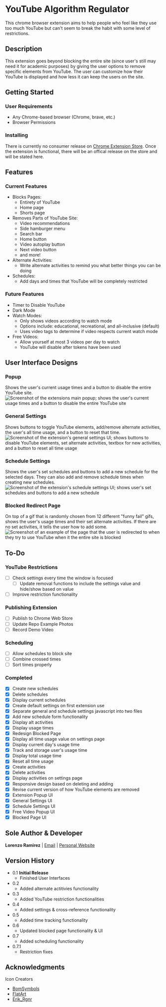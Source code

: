 # YouTube Algorithm Regulator

This chrome browser extension aims to help people who feel like they use too much YouTube but can't seem to break the habit with some level of restrictions.

## Description

This extension goes beyond blocking the entire site (since user's still may need it for academic purposes) by giving the user options to remove specific elements from YouTube. The user can customize how their YouTube is displayed and how less it can keep the users on the site.

## Getting Started

### User Requirements

- Any Chrome-based browser (Chrome, brave, etc.)
- Browser Permissions

### Installing

There is currently no consumer release on [Chrome Extension Store](https://chromewebstore.google.com/).
Once the extension is functional, there will be an offical release on the store and will be stated here.

## Features

### Current Features

- Blocks Pages:
  - Entirety of YouTube
  - Home page
  - Shorts page
- Removes Parts of YouTube Site:
  - Video recommendations
  - Side hamburger menu
  - Search bar
  - Home button
  - Video autoplay button
  - Next video button
  - and more!
- Alternate Activities:
  - Write alternate activities to remind you what better things you can be doing
- Schedules:
  - Add days and times that YouTube will be completely restricted

### Future Features

- Timer to Disable YouTube
- Dark Mode
- Watch Modes:
  - Only shows videos according to watch mode
  - Options include: educational, recreational, and all-inclusive (default)
  - Uses video tags to determine if video respects current watch mode
- Free Videos:
  - Allow yourself at most 3 videos per day to watch
  - YouTube will disable after tokens have been used

## User Interface Designs

### Popup

Shows the user's current usage times and a button to disable the entire YouTube site.
![Screenshot of the extensions main popup; shows the user's current usage times and a button to disable the entire YouTube site](/images/ui-popup.png)

### General Settings

Shows buttons to toggle YouTube elements, add/remove alternate activities, the user's all time usage, and a button to reset that time.
![Screenshot of the extension's general settings UI; shows buttons to disable YouTube elements, set alternate activities, textbox for new activities, and a button to reset all time usage](/images/ui-general-settings.png)

### Schedule Settings

Shows the user's set schedules and buttons to add a new schedule for the selected days. They can also add and remove schedule times when creating new schedules.
![Screenshot of the extension's schedule settings UI; shows user's set schedules and buttons to add a new schedule](/images/ui-schedule-settings.png)

### Blocked Redirect Page

On top of a gif that is randomly chosen from 12 different "funny fail" gifs, shows the user's usage times and their set alternate activities. If there are no set activities, it tells the user how to add some.
![Screenshot of an example of the page that the user is redirected to when they try to use YouTube when it the entire site is blocked](/images/ui-blocked-page.png)

<!-- ### Free Video Popup

![Screenshot of a popup to tell the extension that the user is going to spend a free video token on the video they're current watching](/images/ui-free-videos-popup.png) -->

## To-Do

### YouTube Restrictions

- [ ] Check settings every time the window is focused
  - [ ] Update removal functions to include the settings value and hide/show based on value
- [ ] Improve restriction functionality

### Publishing Extension

- [ ] Publish to Chrome Web Store
- [ ] Update Repo Example Photos
- [ ] Record Demo Video

<!-- ### Free Video Tokens

- [ ] Free video count popup
- [ ] Handle free video tokenization
      -->

### Scheduling

- [ ] Allow schedules to block site
- [ ] Combine crossed times
- [ ] Sort times properly

### Completed

- [x] Create new schedules
- [x] Delete schedules
- [x] Display current schedules
- [x] Create default settings on first extension use
- [x] Separate general and schedule settings javascript into two files
- [x] Add new schedule form functionality
- [x] Display alt activities
- [x] Display usage times
- [x] Redesign Blocked Page
- [x] Display all time usage value on settings page
- [x] Display current day's usage time
- [x] Track and storage user's usage time
- [x] Display total usage time
- [x] Reset all time usage
- [x] Create activities
- [x] Delete activities
- [x] Display activities on settings page
- [x] Responsive design based on deleting and adding
- [x] Revise current version of how YouTube elements are removed
- [x] Extension Popup UI
- [x] General Settings UI
- [x] Schedule Settings UI
- [x] Free Video Popup UI
- [x] Blocked Page UI

## Sole Author & Developer

**Lorenzo Ramirez** | [Email](mailto:lorenzoramirez122@gmail.com) | [Personal Website](https://lorenzoramirezjr.com)

## Version History

- 0.1 **Initial Release**
  - Finished User Interfaces
- 0.2
  - Added alternate actitivies functionality
- 0.3
  - Added YouTube restriction functionalities
- 0.4
  - Added settings & cross-reference functionality
- 0.5
  - Added time tracking functionality
- 0.6
  - Updated blocked page functionality & UI
- 0.7
  - Added scheduling functionality
- 0.7.1
  - Restriction fixes

## Acknowledgments

Icon Creators

- [BomSymbols](https://creativemarket.com/BomSymbols)
- [FlatArt](https://www.freepik.com/author/flatart)
- [Erik_Rgnr](https://www.iconfinder.com/Erik_Rgnr)
